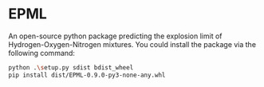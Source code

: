 # EPML
An open-source python package predicting the explosion limit of Hydrogen-Oxygen-Nitrogen mixtures.
You could install the package via the following command:

```Bash
python .\setup.py sdist bdist_wheel
pip install dist/EPML-0.9.0-py3-none-any.whl
```
